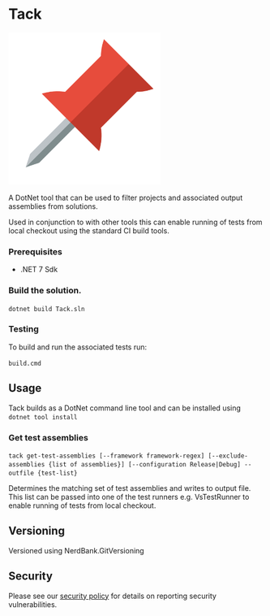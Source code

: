 # Tack

<img src="./pin.png" width="300px" />

A DotNet tool that can be used to filter projects and associated output assemblies from solutions.

Used in conjunction to with other tools this can enable running of tests from local checkout using the standard CI build tools.

### Prerequisites

* .NET 7 Sdk

### Build the solution.

```dotnet build Tack.sln```

### Testing

To build and run the associated tests run:

```build.cmd```

## Usage

Tack builds as a DotNet command line tool and can be installed using `dotnet tool install`

### Get test assemblies

```tack get-test-assemblies [--framework framework-regex] [--exclude-assemblies {list of assemblies}] [--configuration Release|Debug] --outfile {test-list}```

Determines the matching set of test assemblies and writes to output file. This list can be passed into one of the test runners e.g. VsTestRunner to enable running of tests from local checkout.

## Versioning

Versioned using NerdBank.GitVersioning

## Security

Please see our [security policy](https://github.com/G-Research/Tack/blob/main/SECURITY.md) for details on reporting security vulnerabilities.
